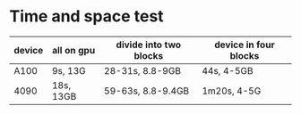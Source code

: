 # Time and space test

| device | all on gpu | divide into two blocks | device in four blocks |
|--------|------------|------------------------|-----------------------|
| A100   | 9s, 13G    | 28-31s, 8.8-9GB        | 44s, 4-5GB            |   
| 4090   | 18s, 13GB  | 59-63s, 8.8-9.4GB      | 1m20s, 4-5G           |